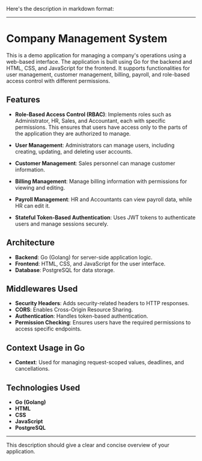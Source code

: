 Here's the description in markdown format:

---

# Company Management System

This is a demo application for managing a company's operations using a web-based interface. The application is built using Go for the backend and HTML, CSS, and JavaScript for the frontend. It supports functionalities for user management, customer management, billing, payroll, and role-based access control with different permissions.

## Features

- **Role-Based Access Control (RBAC)**: Implements roles such as Administrator, HR, Sales, and Accountant, each with specific permissions. This ensures that users have access only to the parts of the application they are authorized to manage.
- **User Management**: Administrators can manage users, including creating, updating, and deleting user accounts.

- **Customer Management**: Sales personnel can manage customer information.

- **Billing Management**: Manage billing information with permissions for viewing and editing.

- **Payroll Management**: HR and Accountants can view payroll data, while HR can edit it.

- **Stateful Token-Based Authentication**: Uses JWT tokens to authenticate users and manage sessions securely.

## Architecture

- **Backend**: Go (Golang) for server-side application logic.
- **Frontend**: HTML, CSS, and JavaScript for the user interface.
- **Database**: PostgreSQL for data storage.

## Middlewares Used

- **Security Headers**: Adds security-related headers to HTTP responses.
- **CORS**: Enables Cross-Origin Resource Sharing.
- **Authentication**: Handles token-based authentication.
- **Permission Checking**: Ensures users have the required permissions to access specific endpoints.

## Context Usage in Go

- **Context**: Used for managing request-scoped values, deadlines, and cancellations.

## Technologies Used

- **Go (Golang)**
- **HTML**
- **CSS**
- **JavaScript**
- **PostgreSQL**

---

This description should give a clear and concise overview of your application.
